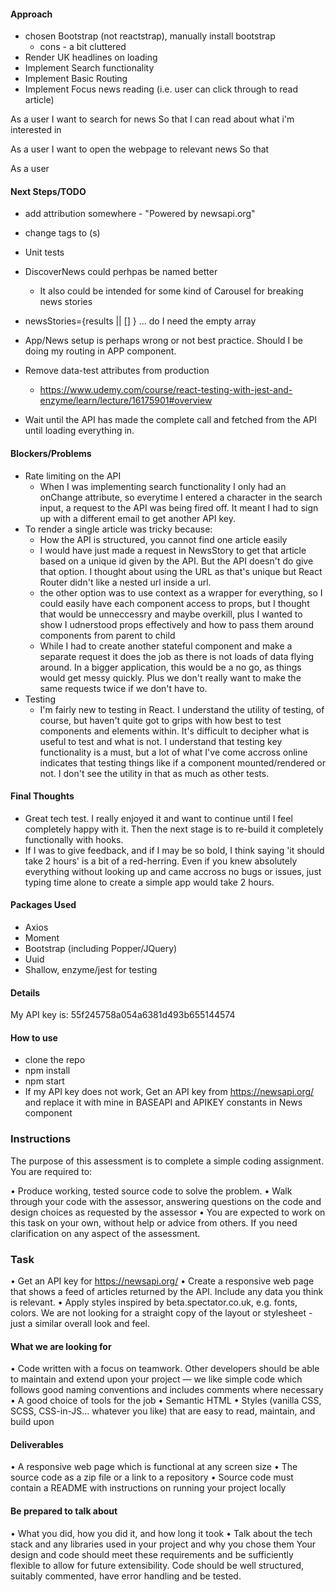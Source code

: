 #### Approach
- chosen Bootstrap (not reactstrap), manually install bootstrap
    - cons - a bit cluttered
-  Render UK headlines on loading
-  Implement Search functionality 
-  Implement Basic Routing
-  Implement Focus news reading (i.e. user can click through to read article)


As a user
I want to search for news
So that I can read about what i'm interested in

As a user
I want to open the webpage to relevant news
So that 

As a user 




#### Next Steps/TODO
- add attribution somewhere - "Powered by newsapi.org"
- change <a> tags to <NavLink>(s) 

- Unit tests
- DiscoverNews could perhpas be named better
    - It also could be intended for some kind of Carousel for breaking news stories
- newsStories={results || [] } ... do I need the empty array
- App/News setup is perhaps wrong or not best practice. Should I be doing my routing in APP component.
- Remove data-test attributes from production
    - https://www.udemy.com/course/react-testing-with-jest-and-enzyme/learn/lecture/16175901#overview
- Wait until the API has made the complete call and fetched from the API until loading everything in. 



#### Blockers/Problems
- Rate limiting on the API
    - When I was implementing search functionality I only had an onChange attribute, so everytime I entered a character in the search input, a request to the API was being fired off. It meant I had to sign up with a different email to get another API key. 
- To render a single article was tricky because:
    - How the API is structured, you cannot find one article easily
    - I would have just made a request in NewsStory to get that article based on a unique id given by the API. But the API doesn't do give that option. I thought about using the URL as that's unique but React Router didn't like a nested url inside a url. 
    - the other option was to use context as a wrapper for everything, so I could easily have each component access to props, but I thought that would be unneccessry and maybe overkill, plus I wanted to show I udnerstood props effectively and how to pass them around components from parent to child
    - While I had to create another stateful component and make a separate request it does the job as there is not loads of data flying around. In a bigger application, this would be a no go, as things would get messy quickly. Plus we don't really want to make the same requests twice if we don't have to. 
- Testing
    - I'm fairly new to testing in React. I understand the utility of testing, of course, but haven't quite got to grips with how best to test components and elements within. It's difficult to decipher what is useful to test and what is not. I understand that testing key functionality is a must, but a lot of what I've come accross online indicates that testing things like if a component mounted/rendered or not. I don't see the utility in that as much as other tests. 


#### Final Thoughts

- Great tech test. I really enjoyed it and want to continue until I feel completely happy with it. Then the next stage is to re-build it completely functionally with hooks.
- If I was to give feedback, and if I may be so bold, I think saying 'it should take 2 hours' is a bit of a red-herring. Even if you knew absolutely everything without looking up and came accross no bugs or issues, just typing time alone to create a simple app would take 2 hours. 



#### Packages Used

- Axios
- Moment
- Bootstrap (including Popper/JQuery)
- Uuid
- Shallow, enzyme/jest for testing



#### Details 
My API key is: 55f245758a054a6381d493b655144574


#### How to use
- clone the repo
- npm install
- npm start
- If my API key does not work, Get an API key from https://newsapi.org/ and replace it with mine in BASEAPI and APIKEY constants in News component








### Instructions

The purpose of this assessment is to complete a simple coding assignment. You are required to:

• Produce working, tested source code to solve the problem.
• Walk through your code with the assessor, answering questions on the code and design choices as requested by the assessor
• You are expected to work on this task on your own, without help or advice from others. If you need clarification on any aspect of the assessment.

### Task
• Get an API key for https://newsapi.org/
• Create a responsive web page that shows a feed of articles returned by the API. Include any data you think is relevant.
• Apply styles inspired by beta.spectator.co.uk, e.g. fonts, colors. We are not looking for a straight copy of the layout or stylesheet - just a similar overall look and feel.

#### What we are looking for
• Code written with a focus on teamwork. Other developers should be able to maintain and extend upon your project — we like simple code which follows good naming conventions and includes comments where necessary
• A good choice of tools for the job
• Semantic HTML
• Styles (vanilla CSS, SCSS, CSS-in-JS... whatever you like) that are easy to read, maintain, and build upon

#### Deliverables
• A responsive web page which is functional at any screen size
• The source code as a zip file or a link to a repository
• Source code must contain a README with instructions on running your project locally

#### Be prepared to talk about
• What you did, how you did it, and how long it took
• Talk about the tech stack and any libraries used in your project and why you chose them
Your design and code should meet these requirements and be sufficiently flexible to allow for future extensibility. Code should be well structured, suitably commented, have error handling and be tested.